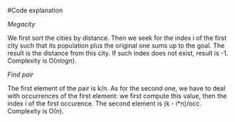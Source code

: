#Code explanation

*Megacity*

We first sort the cities by distance. Then we seek for the index i of the first city such that its population plus the original one sums up to the goal. The result is the distance from this city. If such index does not exist, result is -1. Complexity is O($nlogn$).

*Find pair*

The first element of the pair is k/n. As for the second one, we have to deal with occurrences of the first element: we first compute this value, then the index i of the first occurence. The second element is (k - i*n)/occ. Complexity is O($n$).